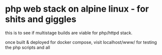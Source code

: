 # php web stack on alpine linux - for shits and giggles

this is to see if multistage builds are viable for php/httpd stack.

once built & deployed for docker compose, visit localhost/www/ for testing the php scripts and all
